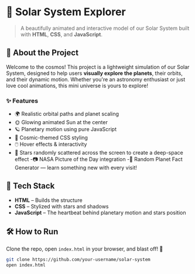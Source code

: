 # 🌌 Solar System Explorer

> A beautifully animated and interactive model of our Solar System built with **HTML**, **CSS**, and **JavaScript**.

## 🚀 About the Project

Welcome to the cosmos! This project is a lightweight simulation of our Solar System, designed to help users **visually explore the planets**, their orbits, and their dynamic motion. Whether you're an astronomy enthusiast or just love cool animations, this mini universe is yours to explore!

### ✨ Features

- 🌍 Realistic orbital paths and planet scaling
- 🌞 Glowing animated Sun at the center
- 🪐 Planetary motion using pure JavaScript
- 🎨 Cosmic-themed CSS styling
- 🖱️ Hover effects & interactivity
- 🌟 Stars randomly scattered across the screen to create a deep-space effect
-📷 NASA Picture of the Day integration
-🔭 Random Planet Fact Generator — learn something new with every visit!


## 📁 Tech Stack

- **HTML** – Builds the structure
- **CSS** – Stylized with stars and shadows
- **JavaScript** – The heartbeat behind planetary motion and stars position

## 🛠️ How to Run

Clone the repo, open `index.html` in your browser, and blast off! 🚀

```bash
git clone https://github.com/your-username/solar-system
open index.html

